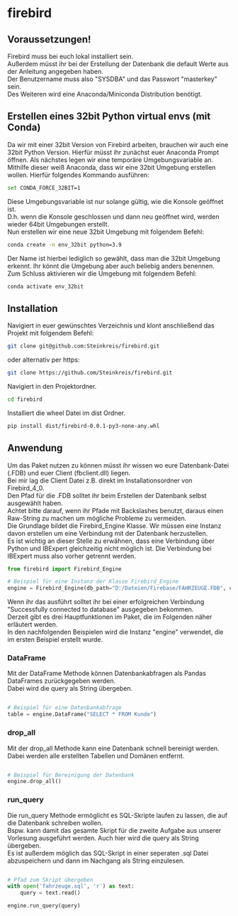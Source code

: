 # firebird

## Voraussetzungen!
Firebird muss bei euch lokal installiert sein.  
Außerdem müsst ihr bei der Erstellung der Datenbank die default Werte aus der Anleitung angegeben haben.  
Der Benutzername muss also "SYSDBA" und das Passwort "masterkey" sein.  
Des Weiteren wird eine Anaconda/Miniconda Distribution benötigt.

## Erstellen eines 32bit Python virtual envs (mit Conda)

Da wir mit einer 32bit Version von Firebird arbeiten, brauchen wir auch eine 32bit Python Version.
Hierfür müsst ihr zunächst euer Anaconda Prompt öffnen. Als nächstes legen wir eine temporäre Umgebungsvariable an.  
Mithilfe dieser weiß Anaconda, dass wir eine 32bit Umgebung erstellen wollen. Hierfür folgendes Kommando ausführen:

```bash
set CONDA_FORCE_32BIT=1
```

Diese Umgebungsvariable ist nur solange gültig, wie die Konsole geöffnet ist.  
D.h. wenn die Konsole geschlossen und dann neu geöffnet wird, werden wieder 64bit Umgebungen erstellt.  
Nun erstellen wir eine neue 32bit Umgebung mit folgendem Befehl:

```bash
conda create -n env_32bit python=3.9
```

Der Name ist hierbei lediglich so gewählt, dass man die 32bit Umgebung erkennt. Ihr könnt die Umgebung aber auch beliebig anders benennen.  
Zum Schluss aktivieren wir die Umgebung mit folgendem Befehl:

```bash
conda activate env_32bit
```

## Installation

Navigiert in euer gewünschtes Verzeichnis und klont anschließend das Projekt mit folgendem Befehl:

```bash
git clone git@github.com:Steinkreis/firebird.git
```

oder alternativ per https:

```bash
git clone https://github.com/Steinkreis/firebird.git
```

Navigiert in den Projektordner.

```bash
cd firebird
```

Installiert die wheel Datei im dist Ordner.

```bash
pip install dist/firebird-0.0.1-py3-none-any.whl
```

## Anwendung

Um das Paket nutzen zu können müsst ihr wissen wo eure Datenbank-Datei (.FDB) und euer Client (fbclient.dll) liegen.  
Bei mir lag die Client Datei z.B. direkt im Installationsordner von Firebird_4_0.  
Den Pfad für die .FDB solltet ihr beim Erstellen der Datenbank selbst ausgewählt haben.  
Achtet bitte darauf, wenn ihr Pfade mit Backslashes benutzt, daraus einen Raw-String zu machen um mögliche Probleme zu vermeiden.  
Die Grundlage bildet die Firebird_Engine Klasse. Wir müssen eine Instanz davon erstellen um eine Verbindung mit der Datenbank herzustellen.  
Es ist wichtig an dieser Stelle zu erwähnen, dass eine Verbindung über Python und IBExpert gleichzeitig nicht möglich ist. Die Verbindung bei IBExpert muss also vorher getrennt werden.

```python
from firebird import Firebird_Engine

# Beispiel für eine Instanz der Klasse Firebird_Engine
engine = Firebird_Engine(db_path="D:/Dateien/Firebase/FAHRZEUGE.FDB", client_path=r"D:\Programme\Firebird_4_0\fbclient.dll")
```
Wenn ihr das ausführt solltet ihr bei einer erfolgreichen Verbindung "Successfully connected to database" ausgegeben bekommen.  
Derzeit gibt es drei Hauptfunktionen im Paket, die im Folgenden näher erläutert werden.  
In den nachfolgenden Beispielen wird die Instanz "engine" verwendet, die im ersten Beispiel erstellt wurde.  

### DataFrame

Mit der DataFrame Methode können Datenbankabfragen als Pandas DataFrames zurückgegeben werden.  
Dabei wird die query als String übergeben.  

```python

# Beispiel für eine Datenbankabfrage
table = engine.DataFrame("SELECT * FROM Kunde")
```

### drop_all

Mit der drop_all Methode kann eine Datenbank schnell bereinigt werden.  
Dabei werden alle erstellten Tabellen und Domänen entfernt.  

```python

# Beispiel für Bereinigung der Datenbank
engine.drop_all()
```

### run_query

Die run_query Methode ermöglicht es SQL-Skripte laufen zu lassen, die auf die Datenbank schreiben wollen.  
Bspw. kann damit das gesamte Skript für die zweite Aufgabe aus unserer Vorlesung ausgeführt werden. Auch hier wird die query als String übergeben.  
Es ist außerdem möglich das SQL-Skript in einer seperaten .sql Datei abzuspeichern und dann im Nachgang als String einzulesen.

```python

# Pfad zum Skript übergeben
with open('fahrzeuge.sql', 'r') as text:
    query = text.read()

engine.run_query(query)
```


